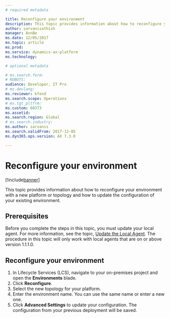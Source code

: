 ```yaml
---
# required metadata

title: Reconfigure your environment
description: This topic provides information about how to reconfigure your environment with a new platform or topology and how to update the configuration of your existing environment.
author: sarvanisathish
manager: AnnBe
ms.date: 12/05/2017
ms.topic: article
ms.prod: 
ms.service: dynamics-ax-platform
ms.technology: 

# optional metadata

# ms.search.form: 
# ROBOTS: 
audience: Developer, IT Pro
# ms.devlang: 
ms.reviewer: kfend
ms.search.scope: Operations
# ms.tgt_pltfrm: 
ms.custom: 60373
ms.assetid: 
ms.search.region: Global
# ms.search.industry: 
ms.author: sarvanis
ms.search.validFrom: 2017-12-05
ms.dyn365.ops.version: AX 7.3.0

---
```

# Reconfigure your environment

[!include[banner](../includes/banner.md)]

This topic provides information about how to reconfigure your environment with a new platform or topology and how to update the configuration of your existing environment.  

## Prerequisites
Before you complete the steps in this topic, you must update your local agent. For more information, see the topic, [Update the Local Agent](update-local-agent.md). The procedure in this topic will only work with local agents that are on or above version 1.1.1.0. 

## Reconfigure your environment

1. In Lifecycle Services (LCS), navigate to your on-premises project and open the **Environments** blade. 
2. Click **Reconfigure**.
3. Select the new topology for your platform. 
4. Enter the environment name. You can use the same name or enter a new one. 
5. Click **Advanced Settings** to update your configuration. The configuration from your previous deployment will be saved. 
